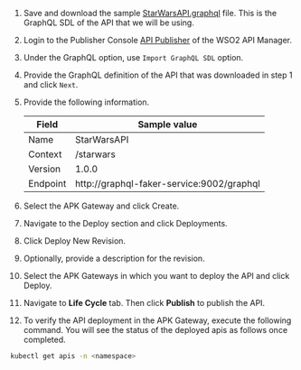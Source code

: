 1. Save and download the sample [StarWarsAPI.graphql](../../assets/files/get-started/StarWarsAPI.graphql) file. This is the GraphQL SDL of the API that we will be using.
2. Login to the Publisher Console [API Publisher](https://am.wso2.com/publisher) of the WSO2 API Manager.
3. Under the GraphQL option, use `Import GraphQL SDL` option.
4. Provide the GraphQL definition of the API that was downloaded in step 1 and click `Next`. 
5. Provide the following information.

   | Field    | Sample value                                |
   |----------|---------------------------------------------|
   | Name     | StarWarsAPI                                 |
   | Context  | /starwars                                   |
   | Version  | 1.0.0                                       |
   | Endpoint | http://graphql-faker-service:9002/graphql   |

6. Select the APK Gateway and click Create.
7. Navigate to the Deploy section and click Deployments.
8. Click Deploy New Revision.
9. Optionally, provide a description for the revision.
10. Select the APK Gateways in which you want to deploy the API and click Deploy.
11. Navigate to **Life Cycle** tab. Then click **Publish** to publish the API.
12. To verify the API deployment in the APK Gateway, execute the following command. You will see the status of the deployed apis as follows once completed.

   ```bash
   kubectl get apis -n <namespace>
   ```